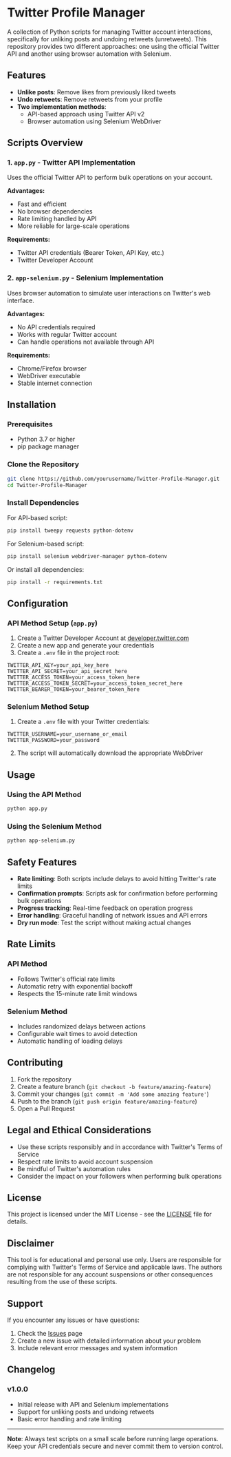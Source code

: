 # Twitter Profile Manager

A collection of Python scripts for managing Twitter account interactions, specifically for unliking posts and undoing retweets (unretweets). This repository provides two different approaches: one using the official Twitter API and another using browser automation with Selenium.

## Features

- **Unlike posts**: Remove likes from previously liked tweets
- **Undo retweets**: Remove retweets from your profile
- **Two implementation methods**:
  - API-based approach using Twitter API v2
  - Browser automation using Selenium WebDriver

## Scripts Overview

### 1. `app.py` - Twitter API Implementation
Uses the official Twitter API to perform bulk operations on your account.

**Advantages:**
- Fast and efficient
- No browser dependencies
- Rate limiting handled by API
- More reliable for large-scale operations

**Requirements:**
- Twitter API credentials (Bearer Token, API Key, etc.)
- Twitter Developer Account

### 2. `app-selenium.py` - Selenium Implementation
Uses browser automation to simulate user interactions on Twitter's web interface.

**Advantages:**
- No API credentials required
- Works with regular Twitter account
- Can handle operations not available through API

**Requirements:**
- Chrome/Firefox browser
- WebDriver executable
- Stable internet connection

## Installation

### Prerequisites
- Python 3.7 or higher
- pip package manager

### Clone the Repository
```bash
git clone https://github.com/yourusername/Twitter-Profile-Manager.git
cd Twitter-Profile-Manager
```

### Install Dependencies

For API-based script:
```bash
pip install tweepy requests python-dotenv
```

For Selenium-based script:
```bash
pip install selenium webdriver-manager python-dotenv
```

Or install all dependencies:
```bash
pip install -r requirements.txt
```

## Configuration

### API Method Setup (`app.py`)

1. Create a Twitter Developer Account at [developer.twitter.com](https://developer.twitter.com)
2. Create a new app and generate your credentials
3. Create a `.env` file in the project root:

```env
TWITTER_API_KEY=your_api_key_here
TWITTER_API_SECRET=your_api_secret_here
TWITTER_ACCESS_TOKEN=your_access_token_here
TWITTER_ACCESS_TOKEN_SECRET=your_access_token_secret_here
TWITTER_BEARER_TOKEN=your_bearer_token_here
```

### Selenium Method Setup

1. Create a `.env` file with your Twitter credentials:

```env
TWITTER_USERNAME=your_username_or_email
TWITTER_PASSWORD=your_password
```

2. The script will automatically download the appropriate WebDriver

## Usage

### Using the API Method
```bash
python app.py
```

### Using the Selenium Method
```bash
python app-selenium.py
```



## Safety Features

- **Rate limiting**: Both scripts include delays to avoid hitting Twitter's rate limits
- **Confirmation prompts**: Scripts ask for confirmation before performing bulk operations
- **Progress tracking**: Real-time feedback on operation progress
- **Error handling**: Graceful handling of network issues and API errors
- **Dry run mode**: Test the script without making actual changes

## Rate Limits

### API Method
- Follows Twitter's official rate limits
- Automatic retry with exponential backoff
- Respects the 15-minute rate limit windows

### Selenium Method
- Includes randomized delays between actions
- Configurable wait times to avoid detection
- Automatic handling of loading delays


## Contributing

1. Fork the repository
2. Create a feature branch (`git checkout -b feature/amazing-feature`)
3. Commit your changes (`git commit -m 'Add some amazing feature'`)
4. Push to the branch (`git push origin feature/amazing-feature`)
5. Open a Pull Request

## Legal and Ethical Considerations

- Use these scripts responsibly and in accordance with Twitter's Terms of Service
- Respect rate limits to avoid account suspension
- Be mindful of Twitter's automation rules
- Consider the impact on your followers when performing bulk operations

## License

This project is licensed under the MIT License - see the [LICENSE](LICENSE) file for details.

## Disclaimer

This tool is for educational and personal use only. Users are responsible for complying with Twitter's Terms of Service and applicable laws. The authors are not responsible for any account suspensions or other consequences resulting from the use of these scripts.

## Support

If you encounter any issues or have questions:
1. Check the [Issues](https://github.com/yourusername/twitter-account-manager/issues) page
2. Create a new issue with detailed information about your problem
3. Include relevant error messages and system information

## Changelog

### v1.0.0
- Initial release with API and Selenium implementations
- Support for unliking posts and undoing retweets
- Basic error handling and rate limiting

---

**Note**: Always test scripts on a small scale before running large operations. Keep your API credentials secure and never commit them to version control.
